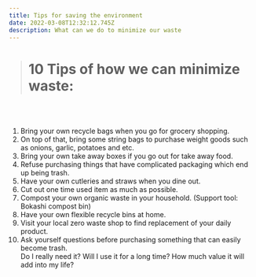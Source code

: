 ```yaml
---
title: Tips for saving the environment
date: 2022-03-08T12:32:12.745Z
description: What can we do to minimize our waste
---
```

> # **10 Tips of how we can minimize waste:**

<br><br>

1. Bring your own recycle bags when you go for grocery shopping.
2. On top of that, bring some string bags to purchase weight goods such as onions, garlic, potatoes and etc.
3. Bring your own take away boxes if you go out for take away food.
4. Refuse purchasing things that have complicated packaging which end up being trash.
5. Have your own cutleries and straws when you dine out.
6. Cut out one time used item as much as possible.
7. Compost your own organic waste in your household. (Support tool: Bokashi compost bin)
8. Have your own flexible recycle bins at home.
9. Visit your local zero waste shop to find replacement of your daily product.
10. Ask yourself questions before purchasing something that can easily become trash. \
      Do I really need it? Will I use it for a long time? How much value it will add into my life?